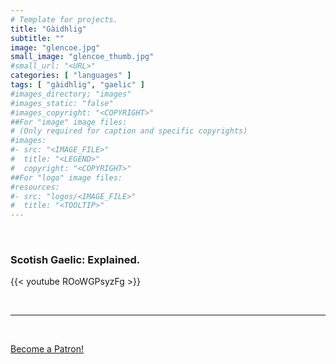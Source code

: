 ```yaml
---
# Template for projects.
title: "Gàidhlig"
subtitle: ""
image: "glencoe.jpg"
small_image: "glencoe_thumb.jpg"
#small_url: "<URL>"
categories: [ "languages" ]
tags: [ "gàidhlig", "gaelic" ]
#images_directory; "images"
#images_static: "false"
#images_copyright: "<COPYRIGHT>"
##For "image" image files:
# (Only required for caption and specific copyrights)
#images:
#- src: "<IMAGE_FILE>"
#  title: "<LEGEND>"
#  copyright: "<COPYRIGHT>"
##For "logo" image files:
#resources:
#- src: "logos/<IMAGE_FILE>"
#  title: "<TOOLTIP>"
---
```

<br>

### Scotish Gaelic: Explained.  

{{< youtube ROoWGPsyzFg >}}  

<br>

---


<br>

<a href="https://www.patreon.com/bePatron?u=37655427" data-patreon-widget-type="become-patron-button">Become a Patron!</a><script async src="https://c6.patreon.com/becomePatronButton.bundle.js"></script>


